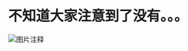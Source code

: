 # 不知道大家注意到了没有。。。

![图片注释](http://storage-uqer.datayes.com/59e033f16b222e010f0cb0fc/5b420848-04bf-11e8-958b-0242ac140002)